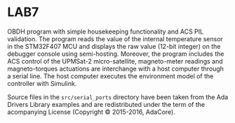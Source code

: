 # LAB7

OBDH program with simple housekeeping functionality and ACS PIL validation. The program reads the value of the internal temperature sensor in the STM32F407 MCU and displays the raw value (12-bit integer) on the debugger console using semi-hosting. Moreover, the program includes the ACS control of the UPMSat-2 micro-satellite, magneto-meter readings and magneto-torques actuations are interchange with a host computer through a serial line. The host computer executes the environment model of the controller with Simulink.

Source files in the `src/serial_ports` directory have been taken from the 
Ada Drivers Library examples and are redistributed under the term of the 
acompanying License (Copyright © 2015-2016, AdaCore).
